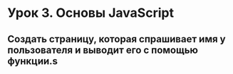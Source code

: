 # Урок 3. Основы JavaScript
## Создать страницу, которая спрашивает имя у пользователя и выводит его с помощью функции.s